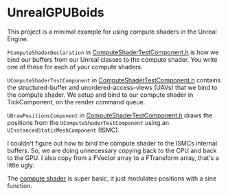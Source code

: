 # UnrealGPUBoids
 
This project is a minimal example for using compute shaders in the Unreal Engine.

``FComputeShaderDeclaration`` in [ComputeShaderTestComponent.h](Source/ComputeShaderExample/ComputeShaderTestComponent.h) is how we bind our buffers from our Unreal classes to the compute shader. You write one of these for each of your compute shaders. 


``UComputeShaderTestComponent`` in [ComputeShaderTestComponent.h](Source/ComputeShaderExample/ComputeShaderTestComponent.h) contains the structured-buffer and unordered-access-views (UAVs) that we bind to the compute shader. We setup and bind to our compute shader in TickComponent, on the render command queue.

``UDrawPositionsComponent`` in [ComputeShaderTestComponent.h](Source/ComputeShaderExample/DrawPositionsComponent.h) draws the positions from the ``UComputeShaderTestComponent`` using an ``UInstancedStaticMeshComponent`` (ISMC).

I couldn't figure out how to bind the compute shader to the ISMCs internal buffers. So, we are doing unnecessary copying back to the CPU and back to the GPU. I also copy from a FVector array to a FTransform array, that's a little ugly.

The [compute shader](Shaders/Boid.usf) is super basic, it just modulates positions with a sine function.
